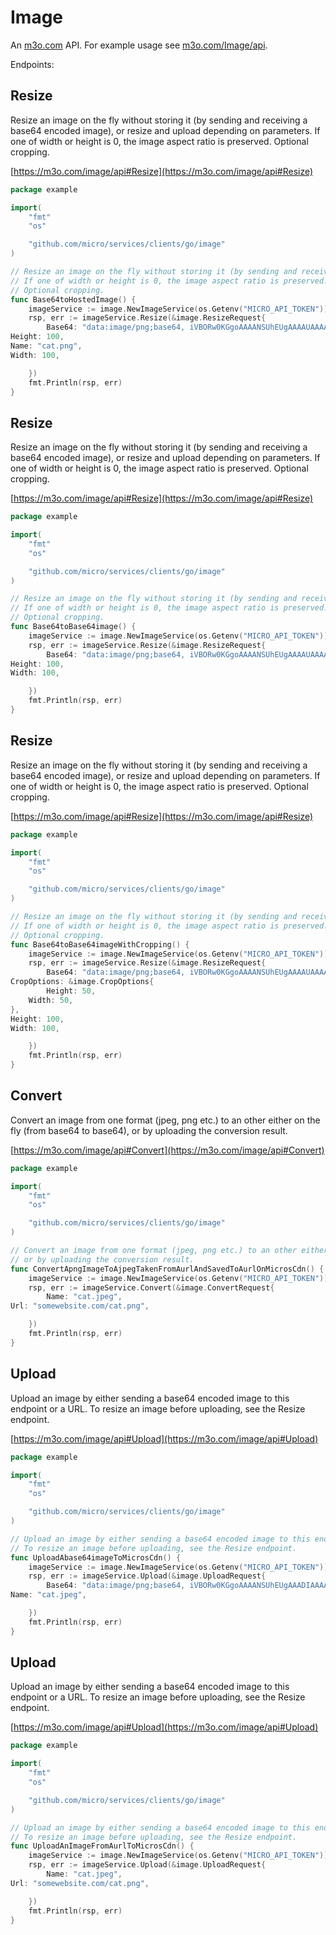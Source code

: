 # Image

An [m3o.com](https://m3o.com) API. For example usage see [m3o.com/Image/api](https://m3o.com/Image/api).

Endpoints:

## Resize

Resize an image on the fly without storing it (by sending and receiving a base64 encoded image), or resize and upload depending on parameters.
If one of width or height is 0, the image aspect ratio is preserved.
Optional cropping.


[https://m3o.com/image/api#Resize](https://m3o.com/image/api#Resize)

```go
package example

import(
	"fmt"
	"os"

	"github.com/micro/services/clients/go/image"
)

// Resize an image on the fly without storing it (by sending and receiving a base64 encoded image), or resize and upload depending on parameters.
// If one of width or height is 0, the image aspect ratio is preserved.
// Optional cropping.
func Base64toHostedImage() {
	imageService := image.NewImageService(os.Getenv("MICRO_API_TOKEN"))
	rsp, err := imageService.Resize(&image.ResizeRequest{
		Base64: "data:image/png;base64, iVBORw0KGgoAAAANSUhEUgAAAAUAAAAFCAYAAACNbyblAAAAHElEQVQI12P4//8/w38GIAXDIBKE0DHxgljNBAAO9TXL0Y4OHwAAAABJRU5ErkJggg==",
Height: 100,
Name: "cat.png",
Width: 100,

	})
	fmt.Println(rsp, err)
}
```
## Resize

Resize an image on the fly without storing it (by sending and receiving a base64 encoded image), or resize and upload depending on parameters.
If one of width or height is 0, the image aspect ratio is preserved.
Optional cropping.


[https://m3o.com/image/api#Resize](https://m3o.com/image/api#Resize)

```go
package example

import(
	"fmt"
	"os"

	"github.com/micro/services/clients/go/image"
)

// Resize an image on the fly without storing it (by sending and receiving a base64 encoded image), or resize and upload depending on parameters.
// If one of width or height is 0, the image aspect ratio is preserved.
// Optional cropping.
func Base64toBase64image() {
	imageService := image.NewImageService(os.Getenv("MICRO_API_TOKEN"))
	rsp, err := imageService.Resize(&image.ResizeRequest{
		Base64: "data:image/png;base64, iVBORw0KGgoAAAANSUhEUgAAAAUAAAAFCAYAAACNbyblAAAAHElEQVQI12P4//8/w38GIAXDIBKE0DHxgljNBAAO9TXL0Y4OHwAAAABJRU5ErkJggg==",
Height: 100,
Width: 100,

	})
	fmt.Println(rsp, err)
}
```
## Resize

Resize an image on the fly without storing it (by sending and receiving a base64 encoded image), or resize and upload depending on parameters.
If one of width or height is 0, the image aspect ratio is preserved.
Optional cropping.


[https://m3o.com/image/api#Resize](https://m3o.com/image/api#Resize)

```go
package example

import(
	"fmt"
	"os"

	"github.com/micro/services/clients/go/image"
)

// Resize an image on the fly without storing it (by sending and receiving a base64 encoded image), or resize and upload depending on parameters.
// If one of width or height is 0, the image aspect ratio is preserved.
// Optional cropping.
func Base64toBase64imageWithCropping() {
	imageService := image.NewImageService(os.Getenv("MICRO_API_TOKEN"))
	rsp, err := imageService.Resize(&image.ResizeRequest{
		Base64: "data:image/png;base64, iVBORw0KGgoAAAANSUhEUgAAAAUAAAAFCAYAAACNbyblAAAAHElEQVQI12P4//8/w38GIAXDIBKE0DHxgljNBAAO9TXL0Y4OHwAAAABJRU5ErkJggg==",
CropOptions: &image.CropOptions{
		Height: 50,
	Width: 50,
},
Height: 100,
Width: 100,

	})
	fmt.Println(rsp, err)
}
```
## Convert

Convert an image from one format (jpeg, png etc.) to an other either on the fly (from base64 to base64),
or by uploading the conversion result.


[https://m3o.com/image/api#Convert](https://m3o.com/image/api#Convert)

```go
package example

import(
	"fmt"
	"os"

	"github.com/micro/services/clients/go/image"
)

// Convert an image from one format (jpeg, png etc.) to an other either on the fly (from base64 to base64),
// or by uploading the conversion result.
func ConvertApngImageToAjpegTakenFromAurlAndSavedToAurlOnMicrosCdn() {
	imageService := image.NewImageService(os.Getenv("MICRO_API_TOKEN"))
	rsp, err := imageService.Convert(&image.ConvertRequest{
		Name: "cat.jpeg",
Url: "somewebsite.com/cat.png",

	})
	fmt.Println(rsp, err)
}
```
## Upload

Upload an image by either sending a base64 encoded image to this endpoint or a URL.
To resize an image before uploading, see the Resize endpoint.


[https://m3o.com/image/api#Upload](https://m3o.com/image/api#Upload)

```go
package example

import(
	"fmt"
	"os"

	"github.com/micro/services/clients/go/image"
)

// Upload an image by either sending a base64 encoded image to this endpoint or a URL.
// To resize an image before uploading, see the Resize endpoint.
func UploadAbase64imageToMicrosCdn() {
	imageService := image.NewImageService(os.Getenv("MICRO_API_TOKEN"))
	rsp, err := imageService.Upload(&image.UploadRequest{
		Base64: "data:image/png;base64, iVBORw0KGgoAAAANSUhEUgAAADIAAAAyCAYAAAAeP4ixAAAAx0lEQVR4nOzaMaoDMQyE4ZHj+x82vVdhwQoTkzKQEcwP5r0ihT7sbjUTeAJ4HCegXQJYfOYefOyjDuBiz3yjwJBoCIl6QZOeUjTC1Ix1IxEJXF9+0KWsf2bD4bn37OO/c/wuQ9QyRC1D1DJELUPUMkQtQ9QyRC1D1DJELUPUMkQtQ9QyRC1D1DJELUPUMkQtQ9Sa/NG94Tf3j4WBdaxudMEkn4IM2rZBA0wBrvo7aOcpj2emXvLeVt0IGm0GVXUj91mvAAAA//+V2CZl+4AKXwAAAABJRU5ErkJggg==",
Name: "cat.jpeg",

	})
	fmt.Println(rsp, err)
}
```
## Upload

Upload an image by either sending a base64 encoded image to this endpoint or a URL.
To resize an image before uploading, see the Resize endpoint.


[https://m3o.com/image/api#Upload](https://m3o.com/image/api#Upload)

```go
package example

import(
	"fmt"
	"os"

	"github.com/micro/services/clients/go/image"
)

// Upload an image by either sending a base64 encoded image to this endpoint or a URL.
// To resize an image before uploading, see the Resize endpoint.
func UploadAnImageFromAurlToMicrosCdn() {
	imageService := image.NewImageService(os.Getenv("MICRO_API_TOKEN"))
	rsp, err := imageService.Upload(&image.UploadRequest{
		Name: "cat.jpeg",
Url: "somewebsite.com/cat.png",

	})
	fmt.Println(rsp, err)
}
```
